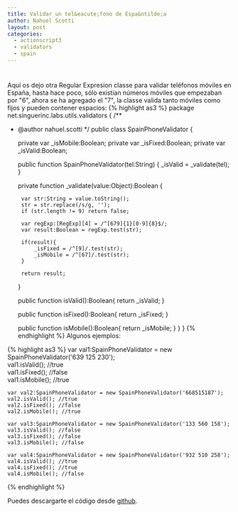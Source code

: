 ```yaml
---
title: Validar un tel&eacute;fono de Espa&ntilde;a
author: Nahuel Scotti
layout: post
categories:
  - actionscript3
  - validators
  - spain
---
```

# 

Aqu&iacute; os dejo otra Regular Expresion classe para validar tel&eacute;fonos m&oacute;viles en Espa&ntilde;a, hasta hace poco, s&oacute;lo existian n&uacute;meros m&oacute;viles que empezaban por "6", ahora se ha agregado el "7", la classe valida tanto m&oacute;viles como fijos y pueden contener espacios:
{% highlight as3 %}
package net.singuerinc.labs.utils.validators {
/**
 * @author nahuel.scotti
 */
public class SpainPhoneValidator {

    private var _isMobile:Boolean;
    private var _isFixed:Boolean;
    private var _isValid:Boolean;

    public function SpainPhoneValidator(tel:String) {
        _isValid = _validate(tel);
    }

    private function _validate(value:Object):Boolean {

        var str:String = value.toString();
        str = str.replace(/s/g, '');
        if (str.length != 9) return false;

        var regExp:[RegExp][4] = /^[679]{1}[0-9]{8}$/;
        var result:Boolean = regExp.test(str);

        if(result){
            _isFixed = /^[9]/.test(str);
            _isMobile = /^[67]/.test(str);
        }

        return result;
    }

    public function isValid():Boolean{
        return _isValid;
    }

    public function isFixed():Boolean{
        return _isFixed;
    }

    public function isMobile():Boolean{
        return _isMobile;
    }
}
}
{% endhighlight %}
Algunos ejemplos:

{% highlight as3 %}
	var val1:SpainPhoneValidator = new SpainPhoneValidator('639 125 230');  
	val1.isValid(); //true  
	val1.isFixed(); //false  
	val1.isMobile(); //true  
	  
	var val2:SpainPhoneValidator = new SpainPhoneValidator('668515187');  
	val2.isValid(); //true  
	val2.isFixed(); //false  
	val2.isMobile(); //true  
	  
	var val3:SpainPhoneValidator = new SpainPhoneValidator('133 560 158');  
	val3.isValid(); //false  
	val3.isFixed(); //false  
	val3.isMobile(); //false  
	  
	var val4:SpainPhoneValidator = new SpainPhoneValidator('932 510 258');  
	val4.isValid(); //true  
	val4.isFixed(); //true  
	val4.isMobile(); //false
{% endhighlight %}

[2]: https://github.com/singuerinc/singuerinc-blog/blob/master/src/net/singuerinc/labs/utils/validators/SpainPhoneValidator.as
Puedes descargarte el c&oacute;digo desde [github][2].
